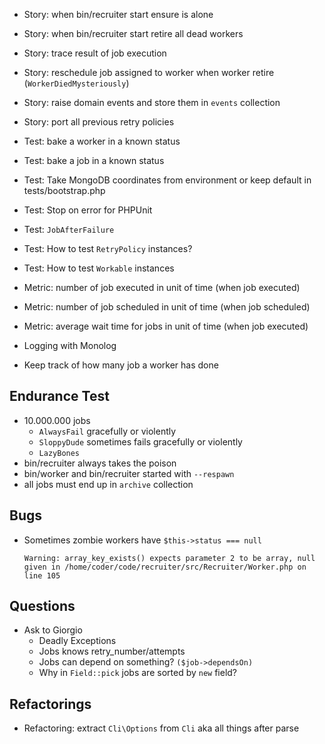 * Story: when bin/recruiter start ensure is alone
* Story: when bin/recruiter start retire all dead workers

* Story: trace result of job execution
* Story: reschedule job assigned to worker when worker retire (`WorkerDiedMysteriously`)
* Story: raise domain events and store them in `events` collection
* Story: port all previous retry policies

* Test: bake a worker in a known status
* Test: bake a job in a known status
* Test: Take MongoDB coordinates from environment or keep default in tests/bootstrap.php
* Test: Stop on error for PHPUnit
* Test: `JobAfterFailure`
* Test: How to test `RetryPolicy` instances?
* Test: How to test `Workable` instances

* Metric: number of job executed in unit of time (when job executed)
* Metric: number of job scheduled in unit of time (when job scheduled)
* Metric: average wait time for jobs in unit of time (when job executed)

* Logging with Monolog
* Keep track of how many job a worker has done

## Endurance Test
* 10.000.000 jobs
  * `AlwaysFail` gracefully or violently
  * `SloppyDude` sometimes fails gracefully or violently
  * `LazyBones`
* bin/recruiter always takes the poison
* bin/worker and bin/recruiter started with `--respawn`
* all jobs must end up in `archive` collection

## Bugs
* Sometimes zombie workers have `$this->status === null`
  ```
  Warning: array_key_exists() expects parameter 2 to be array, null given in /home/coder/code/recruiter/src/Recruiter/Worker.php on line 105
  ```

## Questions
* Ask to Giorgio
  * Deadly Exceptions
  * Jobs knows retry_number/attempts
  * Jobs can depend on something? `($job->dependsOn)`
  * Why in `Field::pick` jobs are sorted by `new` field?


## Refactorings
* Refactoring: extract `Cli\Options` from `Cli` aka all things after parse
